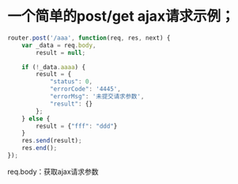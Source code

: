 # 一个简单的post/get ajax请求示例；
```javascript
router.post('/aaa', function(req, res, next) {
	var _data = req.body,
		result = null;

	if (!_data.aaaa) {
		result = {
			"status": 0,
			"errorCode": '4445',
			"errorMsg": '未提交请求参数',
			"result": {}
		};
	} else {
		result = {"fff": "ddd"}
	}
	res.send(result);
	res.end();
});
```
req.body：获取ajax请求参数